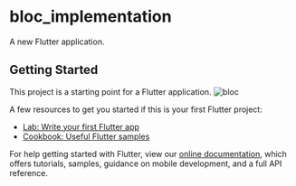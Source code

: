 # bloc_implementation

A new Flutter application.

## Getting Started

This project is a starting point for a Flutter application.
![bloc](https://user-images.githubusercontent.com/55954247/76318297-85db1280-6303-11ea-9694-c959884f0bf2.png)


A few resources to get you started if this is your first Flutter project:

- [Lab: Write your first Flutter app](https://flutter.dev/docs/get-started/codelab)
- [Cookbook: Useful Flutter samples](https://flutter.dev/docs/cookbook)

For help getting started with Flutter, view our
[online documentation](https://flutter.dev/docs), which offers tutorials,
samples, guidance on mobile development, and a full API reference.

